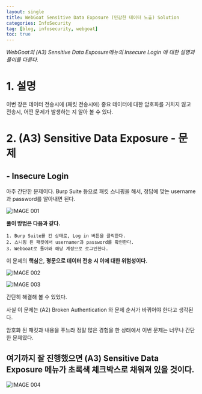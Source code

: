 ```yaml
---
layout: single
title: WebGoat Sensitive Data Exposure (민감한 데이터 노출) Solution
categories: InfoSecurity
tag: [blog, infosecurity, webgoat]
toc: true
---
```




*WebGoat의 (A3) Sensitive Data Exposure메뉴의 Insecure Login 에 대한 설명과 풀이를 다룬다.*





# 1. 설명



이번 장은 데이터 전송시에 (패킷 전송시에) 중요 데이터에 대한 암호화를 거치지 않고 전송시, 어떤 문제가 발생하는 지 알아 볼 수 있다.





# 2. (A3) Sensitive Data Exposure - 문제

## - Insecure Login



아주 간단한 문제이다. Burp Suite 등으로 패킷 스니핑을 해서, 정답에 맞는 username과 password를 알아내면 된다.



![IMAGE 001](https://user-images.githubusercontent.com/52769104/104119962-abe3a000-5376-11eb-865f-34048e533c2e.png)





 **풀이 방법은 다음과 같다.**

```
1. Burp Suite를 킨 상태로, Log in 버튼을 클릭한다.
2. 스니핑 된 패킷에서 usernamer과 password를 확인한다.
3. WebGoat로 돌아와 해당 계정으로 로그인한다.
```



이 문제의 **핵심**은, **평문으로 데이터 전송 시 이에 대한 위험성이다.**



![IMAGE 002](https://user-images.githubusercontent.com/52769104/104119964-ad14cd00-5376-11eb-9b2c-594ff9d71453.png)

![IMAGE 003](https://user-images.githubusercontent.com/52769104/104119966-adad6380-5376-11eb-9bb2-a4b8ada9ea44.png)

간단히 해결해 볼 수 있었다.

사실 이 문제는 (A2) Broken Authentication 와 문제 순서가 바뀌어야 한다고 생각된다.

암호화 된 패킷과 내용을 푸느라 정말 많은 경험을 한 상태에서 이번 문제는 너무나 간단한 문제였다.



## 여기까지 잘 진행했으면 (A3) Sensitive Data Exposure 메뉴가 초록색 체크박스로 채워져 있을 것이다.



![IMAGE 004](https://user-images.githubusercontent.com/52769104/104119968-ae45fa00-5376-11eb-9414-f93513eea03d.png)
